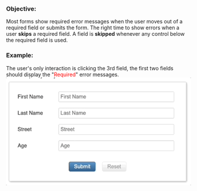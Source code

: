 ### Objective: 
Most forms show required error messages when the user moves out of a required field or submits the form.  The right time to show errors when a user **skips** a required field.  A field is **skipped** whenever any control below the required field is used.  


### Example:
The user's only interaction is clicking the 3rd field, the first two fields should display the "<font color="red">Required</font>" error messages. ![Alt text](past-validation.gif)
